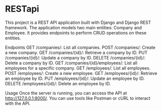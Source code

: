 # RESTapi

This project is a REST API application built with Django and Django REST framework. The application models two main entities: Company and Employee. It provides endpoints to perform CRUD operations on these entities.

Endpoints
GET /companies/: List all companies.
POST /companies/: Create a new company.
GET /companies/{id}/: Retrieve a company by ID.
PUT /companies/{id}/: Update a company by ID.
DELETE /companies/{id}/: Delete a company by ID.
GET /companies/{id}/employees/: List all employees for a specific company.
GET /employees/: List all employees.
POST /employees/: Create a new employee.
GET /employees/{id}/: Retrieve an employee by ID.
PUT /employees/{id}/: Update an employee by ID.
DELETE /employees/{id}/: Delete an employee by ID.

Usage
Once the server is running, you can access the API at http://127.0.0.1:8000/. You can use tools like Postman or cURL to interact with the API.
